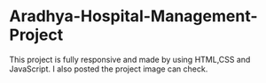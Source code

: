 # Aradhya-Hospital-Management-Project
This project is fully responsive and made by using HTML,CSS and JavaScript.
I also posted the project image can check.
